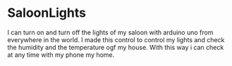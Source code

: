 # SaloonLights
I can turn on and turn off the lights of my saloon with arduino uno from everywhere in the world.
I made this control to control my lights and check the humidity and the temperature ogf my house.
With this way i can check at any time with my phone my home.
